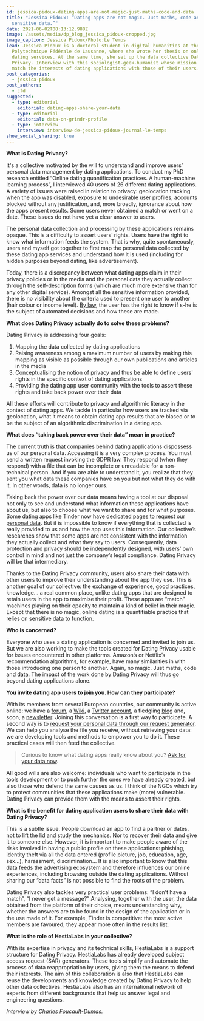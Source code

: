 ```yaml
---
id: jessica-pidoux-dating-apps-are-not-magic-just-maths-code-and-data
title: "Jessica Pidoux: “Dating apps are not magic. Just maths, code and
  sensitive data.”"
date: 2021-06-02T08:13:12.988Z
image: /assets/media/dp_blog_jessica_pidoux-cropped.jpg
image_caption: Jessica Pidoux/Photo:Le Temps
lead: Jessica Pidoux is a doctoral student in digital humanities at the École
  Polytechnique Fédérale de Lausanne, where she wrote her thesis on online
  dating services. At the same time, she set up the data collective Dating
  Privacy. Interview with this sociologist-geek-humanist whose mission is to
  match the interests of dating applications with those of their users.
post_categories:
  - jessica-pidoux
post_authors:
  - cfd
suggested:
  - type: editorial
    editorial: dating-apps-share-your-data
  - type: editorial
    editorial: data-on-grindr-profile
  - type: interview
    interview: interview-de-jessica-pidoux-journal-le-temps
show_social_sharing: true
---
```

**What is Dating Privacy?**

It's a collective motivated by the will to understand and improve users’ personal data management by dating applications. To conduct my PhD research entitled “Online dating quantification practices. A human-machine learning process”, I interviewed 40 users of 26 different dating applications. A variety of issues were raised in relation to privacy: geolocation tracking when the app was disabled, exposure to undesirable user profiles, accounts blocked without any justification, and, more broadly, ignorance about how the apps present results. Some users never obtained a match or went on a date. These issues do not have yet a clear answer to users.

The personal data collection and processing by these applications remains opaque. This is a difficulty to assert users’ rights. Users have the right to know what information feeds the system. That is why, quite spontaneously, users and myself got together to first map the personal data collected by these dating app services and understand how it is used (including for hidden purposes beyond dating, like advertisement).

Today, there is a discrepancy between what dating apps claim in their privacy policies or in the media and the personal data they actually collect through the self-description forms (which are much more extensive than for any other digital service). Amongst all the sensitive information provided, there is no visibility about the criteria used to present one user to another (hair colour or income level). [By law](https://gdpr-info.eu/recitals/no-71/), the user has the right to know if s-he is the subject of automated decisions and how these are made.

**What does Dating Privacy actually do to solve these problems?**

Dating Privacy is addressing four goals:

1. Mapping the data collected by dating applications
2. Raising awareness among a maximum number of users by making this mapping as visible as possible through our own publications and articles in the media
3. Conceptualising the notion of privacy and thus be able to define users' rights in the specific context of dating applications
4. Providing the dating app user community with the tools to assert these rights and take back power over their data

All these efforts will contribute to privacy and algorithmic literacy in the context of dating apps. We tackle in particular how users are tracked via geolocation, what it means to obtain dating app results that are biased or to be the subject of an algorithmic discrimination in a dating app.

**What does “taking back power over their data” mean in practice?**

The current truth is that companies behind dating applications dispossess us of our personal data. Accessing it is a very complex process. You must send a written request invoking the GDPR law. They respond (when they respond) with a file that can be incomplete or unreadable for a non-technical person. And if you are able to understand it, you realize that they sent you what data these companies have on you but not what they do with it. In other words, data is no longer ours.

Taking back the power over our data means having a tool at our disposal not only to see and understand what information these applications have about us, but also to choose what we want to share and for what purposes. Some dating apps like Tinder now have [dedicated pages to request our personal data](https://www.help.tinder.com/hc/en-us/articles/115005626726-How-do-I-request-a-copy-of-my-personal-data-). But it is impossible to know if everything that is collected is really provided to us and how the app uses this information. Our collective’s researches show that some apps are not consistent with the information they actually collect and what they say to users. Consequently, data protection and privacy should be independently designed, with users’ own control in mind and not just the company’s legal compliance. Dating Privacy will be that intermediary.

Thanks to the Dating Privacy community, users also share their data with other users to improve their understanding about the app they use. This is another goal of our collective: the exchange of experience, good practices, knowledge... a real common place, unlike dating apps that are designed to retain users in the app to maximise their profit. These apps are “match” machines playing on their opacity to maintain a kind of belief in their magic. Except that there is no magic, online dating is a quantifiable practice that relies on sensitive data to function. 

**Who is concerned?**

Everyone who uses a dating application is concerned and invited to join us. But we are also working to make the tools created for Dating Privacy usable for issues encountered in other platforms. Amazon’s or Netflix’s recommendation algorithms, for example, have many similarities in with those introducing one person to another. Again, no magic. Just maths, code and data. The impact of the work done by Dating Privacy will thus go beyond dating applications alone.

**You invite dating app users to join you. How can they participate?**

With its members from several European countries, our community is active online: we have a [forum](https://forum.personaldata.io/t/investigation-into-tinder/265/7), a [Wiki](https://wiki.personaldata.io/wiki/Project:Dating_Privacy), a [Twitter account](https://twitter.com/datingprivacy), a fledgling [blog](/en/blog/) and, soon, a [newsletter](https://framaforms.org/dating-privacy-1613154652). Joining this conversation is a first way to participate. A second way is to [request your personal data through our request generator](/en/act/sar/). We can help you analyse the file you receive, without retrieving your data: we are developing tools and methods to empower you to do it. These practical cases will then feed the collective.

> Curious to know what dating apps really know about you? [Ask for your data now](/en/act/sar/).

All good wills are also welcome: individuals who want to participate in the tools development or to push further the ones we have already created, but also those who defend the same causes as us. I think of the NGOs which try to protect communities that these applications make (more) vulnerable. Dating Privacy can provide them with the means to assert their rights.

**What is the benefit for dating application users to share their data with Dating Privacy?** 

This is a subtle issue. People download an app to find a partner or dates, not to lift the lid and study the mechanics. Nor to recover their data and give it to someone else. However, it is important to make people aware of the risks involved in having a public profile on these applications: phishing, identity theft via all the data entered (profile picture, job, education, age, sex...), harassment, discrimination... It is also important to know that this data feeds the advertising ecosystem and therefore influences our online experiences, including browsing outside the dating applications. Without sharing our “data facts” is not possible to find the roots of the problem. 

Dating Privacy also tackles very practical user problems: “I don't have a match”, “I never get a message?” Analysing, together with the user, the data obtained from the platform of their choice, means understanding why, whether the answers are to be found in the design of the application or in the use made of it. For example, Tinder is competitive: the most active members are favoured, they appear more often in the results list.

**What is the role of HestiaLabs in your collective?**

With its expertise in privacy and its technical skills, HestiaLabs is a support structure for Dating Privacy. HestiaLabs has already developed subject access request (SAR) generators. These tools simplify and automate the process of data reappropriation by users, giving them the means to defend their interests. The aim of this collaboration is also that HestiaLabs can reuse the developments and knowledge created by Dating Privacy to help other data collectives. HestiaLabs also has an international network of experts from different backgrounds that help us answer legal and engineering questions.

*Interview by [Charles Foucault-Dumas](/en/blog/author/cfd/).*